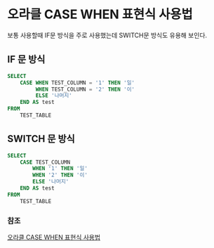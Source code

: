 # 오라클 CASE WHEN 표현식 사용법

보통 사용할때 IF문 방식을 주로 사용했는데 SWITCH문 방식도 유용해 보인다.

## IF 문 방식
```sql
SELECT
    CASE WHEN TEST_COLUMN = '1' THEN '일'
         WHEN TEST_COLUMN = '2' THEN '이'
         ELSE '나머지'
    END AS test
FROM
    TEST_TABLE
```

## SWITCH 문 방식
```sql
SELECT
    CASE TEST_COLUMN
        WHEN '1' THEN '일'
        WHEN '2' THEN '이'
        ELSE '나머지'
    END AS test
FROM
    TEST_TABLE
```


### 참조

[오라클 CASE WHEN 표현식 사용법](https://gent.tistory.com/311)